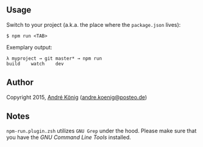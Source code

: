 ## Usage

Switch to your project (a.k.a. the place where the `package.json` lives):

    $ npm run <TAB>

Exemplary output:

    λ myproject → git master* → npm run
    build    watch    dev

## Author

Copyright 2015, [André König](http://andrekoenig.info) (andre.koenig@posteo.de)

## Notes
`npm-run.plugin.zsh` utilizes `GNU Grep` under the hood. Please make sure that you have the _GNU Command Line Tools_ installed.
